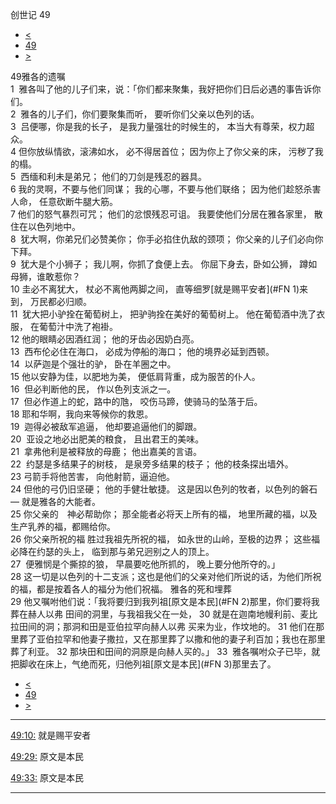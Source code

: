 ﻿





 创世记 49




* [<](bible/GEN48.md)
* [49](bible/GEN.md)
* [>](bible/GEN50.md)



 
49雅各的遗嘱  
1  雅各叫了他的儿子们来，说：「你们都来聚集，我好把你们日后必遇的事告诉你们。  
2  雅各的儿子们，你们要聚集而听， 要听你们父亲以色列的话。     
3  吕便哪，你是我的长子， 是我力量强壮的时候生的， 本当大有尊荣，权力超众。  
4 但你放纵情欲，滚沸如水， 必不得居首位； 因为你上了你父亲的床， 污秽了我的榻。     
5  西缅和利未是弟兄； 他们的刀剑是残忍的器具。  
6 我的灵啊，不要与他们同谋； 我的心哪，不要与他们联络； 因为他们趁怒杀害人命， 任意砍断牛腿大筋。  
7 他们的怒气暴烈可咒； 他们的忿恨残忍可诅。 我要使他们分居在雅各家里， 散住在以色列地中。     
8  犹大啊，你弟兄们必赞美你； 你手必掐住仇敌的颈项； 你父亲的儿子们必向你下拜。  
9  犹大是个小狮子； 我儿啊，你抓了食便上去。 你屈下身去，卧如公狮， 蹲如母狮，谁敢惹你？  
10 圭必不离犹大， 杖必不离他两脚之间， 直等细罗[就是赐平安者](#FN
1)来到， 万民都必归顺。  
11  犹大把小驴拴在葡萄树上， 把驴驹拴在美好的葡萄树上。 他在葡萄酒中洗了衣服， 在葡萄汁中洗了袍褂。  
12 他的眼睛必因酒红润； 他的牙齿必因奶白亮。     
13  西布伦必住在海口， 必成为停船的海口； 他的境界必延到西顿。     
14  以萨迦是个强壮的驴， 卧在羊圈之中。  
15 他以安静为佳，以肥地为美， 便低肩背重，成为服苦的仆人。     
16  但必判断他的民， 作以色列支派之一。  
17  但必作道上的蛇，路中的虺， 咬伤马蹄，使骑马的坠落于后。  
18 耶和华啊，我向来等候你的救恩。     
19  迦得必被敌军追逼， 他却要追逼他们的脚跟。     
20  亚设之地必出肥美的粮食， 且出君王的美味。     
21  拿弗他利是被释放的母鹿； 他出嘉美的言语。     
22  约瑟是多结果子的树枝， 是泉旁多结果的枝子； 他的枝条探出墙外。  
23 弓箭手将他苦害， 向他射箭，逼迫他。  
24 但他的弓仍旧坚硬； 他的手健壮敏捷。 这是因以色列的牧者，以色列的磐石— 就是雅各的大能者。  
25 你父亲的　神必帮助你； 那全能者必将天上所有的福， 地里所藏的福，以及生产乳养的福，都赐给你。  
26 你父亲所祝的福 胜过我祖先所祝的福， 如永世的山岭，至极的边界； 这些福必降在约瑟的头上， 临到那与弟兄迥别之人的顶上。     
27  便雅悯是个撕掠的狼， 早晨要吃他所抓的， 晚上要分他所夺的。」  
28 这一切是以色列的十二支派；这也是他们的父亲对他们所说的话，为他们所祝的福，都是按着各人的福分为他们祝福。 雅各的死和埋葬  
29 他又嘱咐他们说：「我将要归到我列祖[原文是本民](#FN
2)那里，你们要将我葬在赫人以弗 田间的洞里，与我祖我父在一处， 
30 就是在迦南地幔利前、麦比拉田间的洞；那洞和田是亚伯拉罕向赫人以弗 买来为业，作坟地的。 
31 他们在那里葬了亚伯拉罕和他妻子撒拉，又在那里葬了以撒和他的妻子利百加；我也在那里葬了利亚。 
32 那块田和田间的洞原是向赫人买的。」 
33  雅各嘱咐众子已毕，就把脚收在床上，气绝而死，归他列祖[原文是本民](#FN
3)那里去了。 
* [<](bible/GEN48.md)
* [49](bible/GEN.md)
* [>](bible/GEN50.md)





---


[49:10:](#V10)
就是赐平安者


[49:29:](#V29)
原文是本民


[49:33:](#V33)
原文是本民




---









